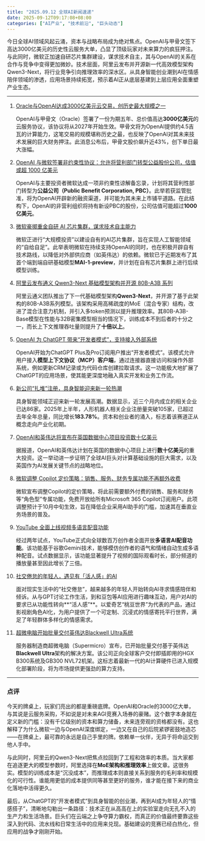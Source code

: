 ```yaml
---
title: "2025.09.12 全球AI新闻速递"
date: 2025-09-12T09:17:08+08:00
categories: ["AI产业", "技术前沿", "巨头动态"]
---
```


今日全球AI领域风起云涌，资本与战略布局成为绝对焦点。OpenAI与甲骨文签下高达3000亿美元的历史性云服务大单，凸显了顶级玩家对未来算力的疯狂押注。与此同时，微软正加速自研芯片集群建设，谋求技术自主，其与OpenAI的关系在合作与竞争中变得更加微妙。技术层面，阿里云发布并开源新一代高效模型架构Qwen3-Next，将行业竞争引向推理效率的深水区。从具身智能创业潮到AI在情感陪伴领域的渗透，应用场景持续拓宽，预示着AI正从底层基建到上层应用全面重塑产业生态。

---

1.  [Oracle与OpenAI达成3000亿美元云交易，创历史最大规模之一](https://analyticsindiamag.com/ai-news-updates/oracle-lands-300-billion-openai-cloud-deal-one-of-the-largest-in-history/)

    OpenAI与甲骨文（Oracle）签署了一份为期五年、总价值高达**3000亿美元**的云服务协议，该协议将从2027年开始生效。甲骨文将为OpenAI提供约4.5吉瓦的计算能力，这笔交易的规模堪称历史之最，也反映了OpenAI对其未来技术发展的巨大财务押注。此消息公布后，甲骨文股价飙升近43%，创下单日最大涨幅。

2.  [OpenAI 与微软签署非约束性协议：允许将营利部门转型公益股份公司，估值或超 1000 亿美元](https://www.ithome.com/0/882/310.htm)

    OpenAI与主要投资者微软达成一项非约束性谅解备忘录，计划将其营利性部门转型为**公益公司（Public Benefit Corporation, PBC）**。此举若获监管批准，将为OpenAI开辟新的融资渠道，并可能为其未来上市铺平道路。在此结构下，OpenAI的非营利组织将持有新设PBC的股份，公司估值可能超过**1000亿美元**。

3.  [微软豪掷重金自研 AI 芯片集群，谋求技术自主能力](https://www.ithome.com/0/882/327.htm)

    微软正进行“大规模投资”以建设自有的AI芯片集群，旨在实现人工智能领域的“自给自足”。此举表明微软在持续支持OpenAI的同时，也在积极开辟自有技术路线，以降低对外部供应商（如英伟达）的依赖。微软已于近期发布了其首个端到端自研基础模型**MAI-1-preview**，并计划在自有芯片集群上进行后续模型训练。

4.  [阿里云发布通义 Qwen3-Next 基础模型架构并开源 80B-A3B 系列](https://www.ithome.com/0/882/311.htm)

    阿里云通义团队推出了下一代基础模型架构**Qwen3-Next**，并开源了基于此架构的80B-A3B系列模型。该架构采用高稀疏度的MoE（混合专家）结构，改进了混合注意力机制，并引入多token预测以提升推理效率。其80B-A3B-Base模型在性能与32B密集模型相当的情况下，训练成本不到后者的十分之一，而长上下文推理吞吐量则提升了**十倍以上**。

5.  [OpenAI 为 ChatGPT 带来“开发者模式”，支持接入外部系统](https://www.ithome.com/0/882/294.htm)

    OpenAI开始为ChatGPT Plus及Pro订阅用户推出“开发者模式”。该模式允许用户接入**模型上下文协议（MCP）客户端**，通过连接器直接访问和操作外部系统，例如更新CRM记录或为代码仓库创建拉取请求。这一功能极大地扩展了ChatGPT的应用场景，使其能更深度地融入真实开发和业务工作流。

6.  [新公司“扎堆”注册，具身智能迎来新一轮热潮](https://36kr.com/newsflashes/3463011826554501?f=rss)

    具身智能领域正迎来新一轮发展高潮。数据显示，近三个月内成立的相关企业已达86家。2025年上半年，人形机器人相关企业注册量突破105家，已超过去年全年总量，同比增长**183.78%**。资本和创业者的涌入，标志着该赛道正从概念走向产业化初期。

7.  [OpenAI和英伟达将宣布在英国数据中心项目投资数十亿美元](https://36kr.com/newsflashes/3462988394681985?f=rss)

    据报道，OpenAI和英伟达计划在英国的数据中心项目上进行**数十亿美元**的重大投资。这一举动进一步证明了全球AI巨头对计算基础设施的巨大需求，以及英国作为AI发展关键节点的战略地位。

8.  [微软调整 Copilot 定价策略：销售、服务、财务专属功能不再额外收费](https://www.ithome.com/0/882/301.htm)

    微软宣布调整Copilot的定价策略，将此前需要额外付费的销售、服务和财务等“角色型”专属功能，免费开放给所有Microsoft 365 Copilot订阅用户。此项调整预计于10月中旬生效，旨在降低企业采用AI助手的门槛，加速其在垂直业务场景的普及。

9.  [YouTube 全面上线视频多语言配音功能](https://www.ithome.com/0/882/298.htm)

    经过两年试点，YouTube正式向全球数百万创作者全面开放**多语言AI配音功能**。该功能基于谷歌Gemini技术，能够模仿创作者的语气和情绪自动生成多语种配音。试点数据显示，该功能显著提升了视频的国际观看时长，部分频道的播放量甚至因此增长了三倍。

10. [社交倦怠的年轻人，遇见有「活人感」的AI](https://36kr.com/p/3461734743102857?f=rss)

    面对现实生活中的“社交倦怠”，越来越多的年轻人开始转向AI寻求情感陪伴和倾诉。从与GPT讨论工作生活，到和豆包等AI应用进行趣味互动，用户对AI的要求已从功能性转向**“活人感”**。以爱奇艺“桃豆世界”为代表的产品，通过影视剧角色AI化，为用户提供了一个可定制、沉浸式的情感寄托平行世界，满足了年轻群体多样化的情感需求。

11. [超微电脑开始批量交付英伟达Blackwell Ultra系统](https://36kr.com/newsflashes/3462991893861767?f=rss)

    服务器制造商超微电脑（Supermicro）宣布，已开始批量交付基于英伟达**Blackwell Ultra**架构的解决方案。该公司正向全球客户交付即插即用的HGX B300系统及GB300 NVL72机架。这标志着最新一代的AI计算硬件已进入规模化部署阶段，将为市场提供更强劲的算力支持。

---

### **点评**

今天的牌桌上，玩家们亮出的都是重磅底牌。OpenAI和Oracle的3000亿大单，与其说是云服务采购，不如说是对未来AGI竞赛入场券的豪赌。这个数字本身就在定义新的门槛：没有千亿级别的资本和算力储备，未来连旁观的资格都没有。这也解释了为什么微软一边与OpenAI深度绑定，一边又在自己的后院紧锣密鼓地造芯——在牌桌上，最可靠的永远是自己手里的牌。依赖单一伙伴，无异于将命运交到他人手中。

与此同时，阿里云的Qwen3-Next把焦点拉回到了工程和效率的本质。当大家都在追逐更大的模型参数时，阿里选择在**MoE架构和推理效率**上做文章。这很务实。模型的训练成本是“沉没成本”，而推理成本则直接关系到服务的毛利率和规模化的可行性。谁能用更低的成本提供同等甚至更好的服务，谁才能在接下来的商业化落地中活得更久。

最后，从ChatGPT的“开发者模式”到具身智能的创业潮，再到AI成为年轻人的“情感搭子”，清晰地勾勒出一条路径：技术正在从高高在上的实验室走向无孔不入的生产力和生活场景。巨头们在云端之上争夺算力霸权，而真正的价值最终要靠这些深入到代码、流水线和日常生活中的应用来兑现。基础建设的竞赛已经白热化，但应用的战争才刚刚开始。